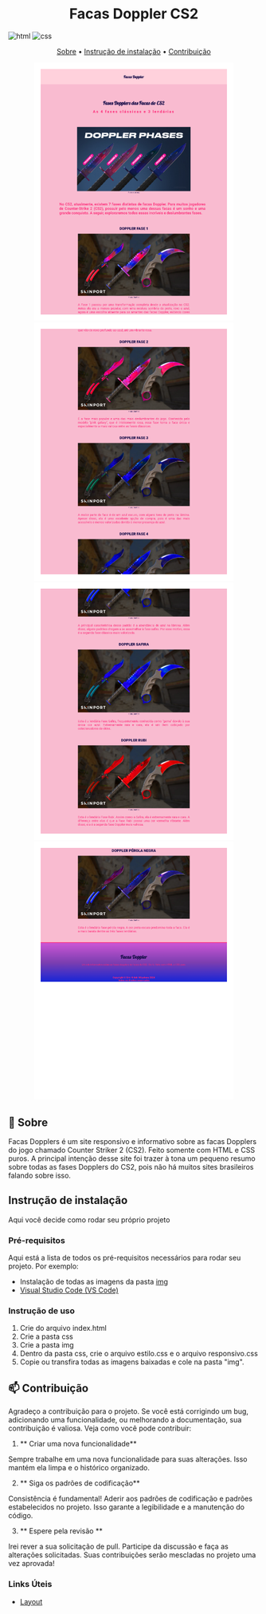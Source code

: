 [HTML5]: https://img.shields.io/badge/html5-%23E34F26.svg?style=for-the-badge&logo=html5&logoColor=white
[CSS3]: https://img.shields.io/badge/css3-%231572B6.svg?style=for-the-badge&logo=css3&logoColor=white

<h1 align="center" style="font-weight: bold;">Facas Doppler CS2</h1>

![html][HTML5]
![css][CSS3]

<p align="center">
 <a href="#about">Sobre</a> • 
 <a href="#started">Instrução de instalação</a> • 
 <a href="#contribute">Contribuição</a>
</p>

<p align="center">
    <img src="./facas-doppler1.png" alt="Facas Doppler" width="400px">
    <img src="./facas-doppler2.png" alt="Facas Doppler" width="400px">
    <img src="./facas-doppler3.png" alt="Facas Doppler" width="400px">
    <img src="./facas-doppler4.png" alt="Facas Doppler" width="400px">

</p>

<h2 id="about">📌 Sobre</h2>

Facas Dopplers é um site responsivo e informativo sobre as facas Dopplers do jogo chamado Counter Striker 2 (CS2). Feito somente com HTML e CSS puros. A principal intenção desse site foi trazer à tona um pequeno resumo sobre todas as fases Dopplers do CS2, pois não há muitos sites brasileiros falando sobre isso.

<h2 id="started">Instrução de instalação</h2>

Aqui você decide como rodar seu próprio projeto

<h3>Pré-requisitos</h3>

Aqui está a lista de todos os pré-requisitos necessários para rodar seu projeto. Por exemplo:

- Instalação de todas as imagens da pasta [img](https://github.com/EricHidekiMiyahara/facas-doppler/tree/main/img)
- [Visual Studio Code (VS Code)](https://code.visualstudio.com/download)

<h3>Instrução de uso</h3>

1. Crie do arquivo index.html
2. Crie a pasta css
3. Crie a pasta img
4. Dentro da pasta css, crie o arquivo estilo.css e o arquivo responsivo.css
3. Copie ou transfira todas as imagens baixadas e cole na pasta "img".

<h2 id="contribute">📫 Contribuição</h2>

Agradeço a contribuição para o projeto. Se você está corrigindo um bug, adicionando uma funcionalidade, ou melhorando a documentação, sua contribuição é valiosa. Veja como você pode contribuir:

1. ** Criar uma nova funcionalidade**

Sempre trabalhe em uma nova funcionalidade para suas alterações. Isso mantém ela limpa e o histórico organizado.

2. ** Siga os padrões de codificação**

Consistência é fundamental! Aderir aos padrões de codificação e padrões estabelecidos no projeto. Isso garante a legibilidade e a manutenção do código.

3. ** Espere pela revisão **

Irei rever a sua solicitação de pull. Participe da discussão e faça as alterações solicitadas. Suas contribuições serão mescladas no projeto uma vez aprovada!

<h3>Links Úteis</h3>

- [Layout](https://www.youtube.com/watch?v=6gRtjwD2w88&list=PL2Fdisxwzt_f5C7Mv0kg1EAHhy2VJLf1c)